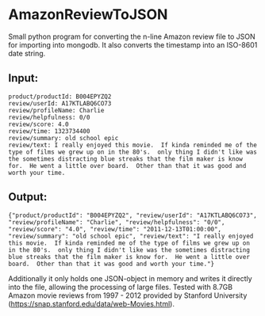 # AmazonReviewToJSON

Small python program for converting the n-line Amazon review file to JSON for importing into mongodb. It also converts the timestamp into an ISO-8601 date string.

## Input:
```
product/productId: B004EPYZQ2
review/userId: A17KTLABQ6CO73
review/profileName: Charlie
review/helpfulness: 0/0
review/score: 4.0
review/time: 1323734400
review/summary: old school epic
review/text: I really enjoyed this movie.  If kinda reminded me of the type of films we grew up on in the 80's.  only thing I didn't like was the sometimes distracting blue streaks that the film maker is know for.  He went a little over board.  Other than that it was good and worth your time.
```
  
## Output:

```
{"product/productId": "B004EPYZQ2", "review/userId": "A17KTLABQ6CO73", "review/profileName": "Charlie", "review/helpfulness": "0/0", "review/score": "4.0", "review/time": "2011-12-13T01:00:00", "review/summary": "old school epic", "review/text": "I really enjoyed this movie.  If kinda reminded me of the type of films we grew up on in the 80's.  only thing I didn't like was the sometimes distracting blue streaks that the film maker is know for.  He went a little over board.  Other than that it was good and worth your time."}
```
  
Additionally it only holds one JSON-object in memory and writes it directly into the file, allowing the processing of large files. Tested with 8.7GB Amazon movie reviews from 1997 - 2012 provided by Stanford University (https://snap.stanford.edu/data/web-Movies.html).
